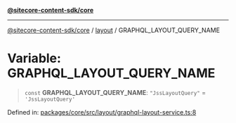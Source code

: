 [**@sitecore-content-sdk/core**](../../README.md)

***

[@sitecore-content-sdk/core](../../README.md) / [layout](../README.md) / GRAPHQL\_LAYOUT\_QUERY\_NAME

# Variable: GRAPHQL\_LAYOUT\_QUERY\_NAME

> `const` **GRAPHQL\_LAYOUT\_QUERY\_NAME**: `"JssLayoutQuery"` = `'JssLayoutQuery'`

Defined in: [packages/core/src/layout/graphql-layout-service.ts:8](https://github.com/Sitecore/content-sdk/blob/7a8762cba8d2433002de71e21a5ba27c55dcfe57/packages/core/src/layout/graphql-layout-service.ts#L8)
